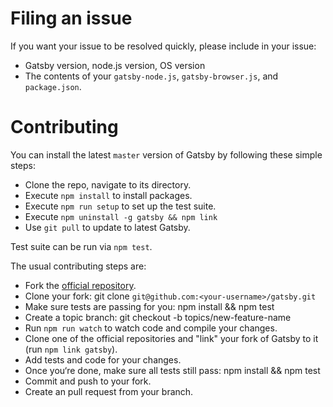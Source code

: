 # Filing an issue

If you want your issue to be resolved quickly, please include in your
issue:

* Gatsby version, node.js version, OS version
* The contents of your `gatsby-node.js`, `gatsby-browser.js`, and `package.json`.

# Contributing
You can install the latest `master` version of Gatsby by following these
simple steps:

* Clone the repo, navigate to its directory.
* Execute `npm install` to install packages.
* Execute `npm run setup` to set up the test suite.
* Execute `npm uninstall -g gatsby && npm link`
* Use `git pull` to update to latest Gatsby.

Test suite can be run via `npm test`.

The usual contributing steps are:

* Fork the [official repository](https://github.com/gatsbyjs/gatsby).
* Clone your fork: git clone `git@github.com:<your-username>/gatsby.git`
* Make sure tests are passing for you: npm install && npm test
* Create a topic branch: git checkout -b topics/new-feature-name
* Run `npm run watch` to watch code and compile your changes.
* Clone one of the official repositories and "link" your fork of Gatsby
  to it (run `npm link gatsby`).
* Add tests and code for your changes.
* Once you‘re done, make sure all tests still pass: npm install && npm test
* Commit and push to your fork.
* Create an pull request from your branch.
